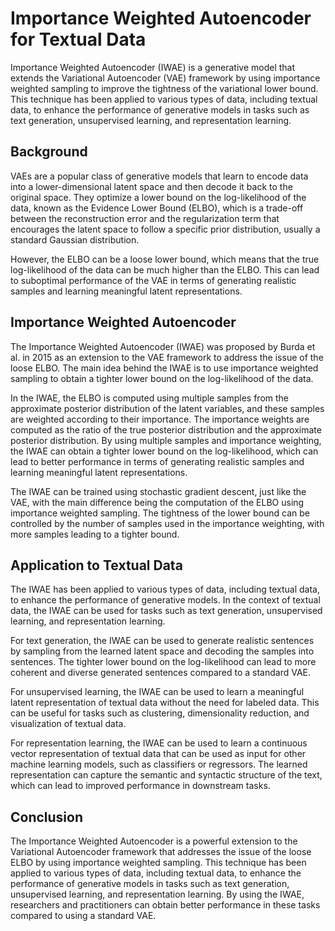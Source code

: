 # Importance Weighted Autoencoder for Textual Data

Importance Weighted Autoencoder (IWAE) is a generative model that extends the Variational Autoencoder (VAE) framework by using importance weighted sampling to improve the tightness of the variational lower bound. This technique has been applied to various types of data, including textual data, to enhance the performance of generative models in tasks such as text generation, unsupervised learning, and representation learning.

## Background

VAEs are a popular class of generative models that learn to encode data into a lower-dimensional latent space and then decode it back to the original space. They optimize a lower bound on the log-likelihood of the data, known as the Evidence Lower Bound (ELBO), which is a trade-off between the reconstruction error and the regularization term that encourages the latent space to follow a specific prior distribution, usually a standard Gaussian distribution.

However, the ELBO can be a loose lower bound, which means that the true log-likelihood of the data can be much higher than the ELBO. This can lead to suboptimal performance of the VAE in terms of generating realistic samples and learning meaningful latent representations.

## Importance Weighted Autoencoder

The Importance Weighted Autoencoder (IWAE) was proposed by Burda et al. in 2015 as an extension to the VAE framework to address the issue of the loose ELBO. The main idea behind the IWAE is to use importance weighted sampling to obtain a tighter lower bound on the log-likelihood of the data.

In the IWAE, the ELBO is computed using multiple samples from the approximate posterior distribution of the latent variables, and these samples are weighted according to their importance. The importance weights are computed as the ratio of the true posterior distribution and the approximate posterior distribution. By using multiple samples and importance weighting, the IWAE can obtain a tighter lower bound on the log-likelihood, which can lead to better performance in terms of generating realistic samples and learning meaningful latent representations.

The IWAE can be trained using stochastic gradient descent, just like the VAE, with the main difference being the computation of the ELBO using importance weighted sampling. The tightness of the lower bound can be controlled by the number of samples used in the importance weighting, with more samples leading to a tighter bound.

## Application to Textual Data

The IWAE has been applied to various types of data, including textual data, to enhance the performance of generative models. In the context of textual data, the IWAE can be used for tasks such as text generation, unsupervised learning, and representation learning.

For text generation, the IWAE can be used to generate realistic sentences by sampling from the learned latent space and decoding the samples into sentences. The tighter lower bound on the log-likelihood can lead to more coherent and diverse generated sentences compared to a standard VAE.

For unsupervised learning, the IWAE can be used to learn a meaningful latent representation of textual data without the need for labeled data. This can be useful for tasks such as clustering, dimensionality reduction, and visualization of textual data.

For representation learning, the IWAE can be used to learn a continuous vector representation of textual data that can be used as input for other machine learning models, such as classifiers or regressors. The learned representation can capture the semantic and syntactic structure of the text, which can lead to improved performance in downstream tasks.

## Conclusion

The Importance Weighted Autoencoder is a powerful extension to the Variational Autoencoder framework that addresses the issue of the loose ELBO by using importance weighted sampling. This technique has been applied to various types of data, including textual data, to enhance the performance of generative models in tasks such as text generation, unsupervised learning, and representation learning. By using the IWAE, researchers and practitioners can obtain better performance in these tasks compared to using a standard VAE.
